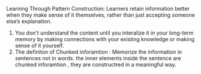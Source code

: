 Learning Through Pattern Construction:
Learners retain information better when they make sense of it themselves, rather than just accepting someone else’s explanation.

1. You don't understand the content until you interalize it in your long-term memory by making connections with your existing knowledge or making sense of it yourself.
2. The definiton of  Chunked inforamtion : Memorize the information in sentences not in words. the inner elements inside the sentence are chunked inforamtion , they are constructred in a meaningful way. 



